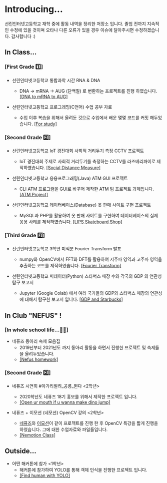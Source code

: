 # Introducing...
선린인터넷고등학교 재학 중에 활동 내역을 정리한 저장소 입니다. 졸업 전까지 지속적인 수정에 있을 것이며 오타나 다른 오류가 있을 경우 이슈에 달아주시면 수정하겠습니다. 감사합니다 :)
## In Class...

### [First Grade 1️⃣]

- 선린인터넷고등학교 통합과학 시간 RNA & DNA
    - DNA -> mRNA -> AUG (단백질) 로 변환하는 프로젝트를 진행 하였습니다. <a href="https://github.com/insung3511/DNA2mRNA2AUG">[DNA to mRNA to AUG]</a>

- 선린인터넷고등학교 프로그래밍(C언어) 수업 공부 자료
    - 수업 이후 복습을 위해서 올려둔 것으로 수업에서 배운 몇몇 코드를 커밋 해두었습니다. <a href="https://github.com/insung3511/sunrin-programmingClass">[For study]</a> <br/>

### [Second Grade 2️⃣]

- 선린인터넷고등학교 IoT 경진대회 사회적 거리두기 측정 CCTV 프로젝트 
    - IoT 경진대회 주제로 사회적 거리두기를 측정하는 CCTV를 라즈베리파이로 제작하였습니다. <a href="https://github.com/insung3511/social-distance">[Social Distance Measure]</a>

- 선린인터넷고등학교 응용프로그래밍(Java) ATM GUI 프로젝트
    - CLI ATM 프로그램을 GUI로 바꾸어 제작한 ATM 팀 프로젝트 과제입니다. <a href="https://github.com/insung3511/javaATM-project">[ATM Project]</a> <br/>

- 선린인터넷고등학교 데이터베이스(Database) 옷 판매 사이트 구현 프로젝트
    - MySQL과 PHP를 활용하여 옷 판매 사이트를 구현하여 데이터베이스의 실제 응용 사례를 제작하였습니다. <a href="https://github.com/insung3511/sunrin-database-project">[LIPS Skateboard Shop]</a>
### [Third Grade 3️⃣]

- 선린인터넷고등학교 3학년 미적분 Fourier Transform 발표
    - numpy와 OpenCV에서 FFT와 DFT를 활용하여 저주파 영역과 고주파 영역을 추출하는 코드를 제작하였습니다. <a href="https://github.com/insung3511/fft-math-python">[Fourier Transform]</a>

- 선린인터넷고등학교 빅데이터(Python) 스타벅스 매장 수와 각국의 GDP 의 연관성 탐구 보고서
    - Jupyter (Google Colab) 에서 여러 국가들의 GDP와 스타벅스 매장의 연관성에 대해서 탐구한 보고서 입니다. <a href="https://github.com/insung3511/2021-bigdata-class-report">[GDP and Starbucks]</a> <br/>

## In Club "NEFUS" !
### [In whole school life...🖖🏽]

- 네퓨즈 동아리 숙제 모음집
    - 2019년부터 2021년도 까지 동아리 활동을 하면서 진행한 프로젝트 및 숙제들을 올려두었습니다.
    - <a href="https://github.com/insung3511/nefus-homeworks">[Nefus homework]</a>

### [Second Grade 2️⃣]

- 네퓨즈 시연회 #아가리벌려_공룡_뛴다 <2학년>
    - 2020학년도 네퓨즈 18기 홍보를 위해서 제작한 프로젝트 입니다.
    - <a href="https://github.com/insung3511/openCV-Dino">[Open ur mouth if u wanna make dino jump]</a>

- 네퓨즈 + 이모션 (네모션) OpenCV 강의 <2학년>
    - <a href="http://nefus.kr">네퓨즈</a>와 <a href="http://erntion.kr">이모션</a>이 같이 프로젝트를 진행 한 후 OpenCV 특강을 짧게 진행을 하였습니다. 그에 대한 수업자료와 파일들입니다.
    - <a href="https://github.com/insung3511/nemotion-opencv-class">[Nemotion Class]</a>

## Outside...
- 어떤 해커톤에 참가 <1학년>
    - 해커톤에 참가하여 YOLO를 통해 객체 인식을 진행한 프로젝트 입니다.
    - <a href="https://github.com/insung3511/yolo-human">[Find human with YOLO]</a>